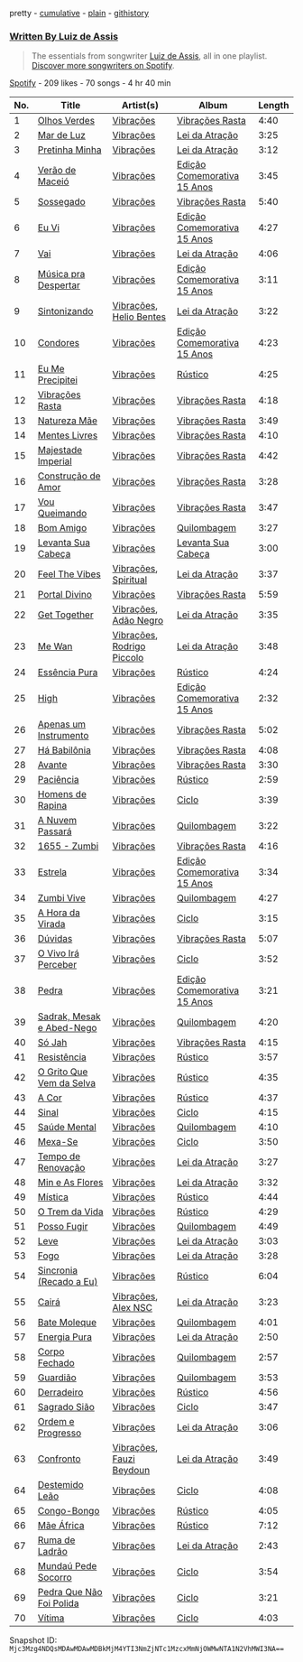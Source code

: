 pretty - [cumulative](/playlists/cumulative/37i9dQZF1EFyV9fxDBL8dp.md) - [plain](/playlists/plain/37i9dQZF1EFyV9fxDBL8dp) - [githistory](https://github.githistory.xyz/mackorone/spotify-playlist-archive/blob/main/playlists/plain/37i9dQZF1EFyV9fxDBL8dp)

### [Written By Luiz de Assis](https://open.spotify.com/playlist/37i9dQZF1EFyV9fxDBL8dp)

> The essentials from songwriter <a href="https://artists.spotify.com/songwriter/0u9RuqKKPbET4zVEgRTXiZ">Luiz de Assis</a>, all in one playlist\. <a href="spotify:genre:0JQ5DAqbMKFSCjnQr8QZ3O">Discover more songwriters on Spotify</a>.

[Spotify](https://open.spotify.com/user/spotify) - 209 likes - 70 songs - 4 hr 40 min

| No. | Title | Artist(s) | Album | Length |
|---|---|---|---|---|
| 1 | [Olhos Verdes](https://open.spotify.com/track/1IJnD8eudZeKV8GqISVfZv) | [Vibrações](https://open.spotify.com/artist/7BVAEbZsvTJ5ZGH87anDtT) | [Vibrações Rasta](https://open.spotify.com/album/1zYjXI6X8yFyiwU78mo4dt) | 4:40 |
| 2 | [Mar de Luz](https://open.spotify.com/track/5ogZ0BhJqplsxQO1KvDtte) | [Vibrações](https://open.spotify.com/artist/7BVAEbZsvTJ5ZGH87anDtT) | [Lei da Atração](https://open.spotify.com/album/2eY60QSLUWHtgwGV3egQ0B) | 3:25 |
| 3 | [Pretinha Minha](https://open.spotify.com/track/1XYXU6UaxtJzslWKAiG6WO) | [Vibrações](https://open.spotify.com/artist/7BVAEbZsvTJ5ZGH87anDtT) | [Lei da Atração](https://open.spotify.com/album/2eY60QSLUWHtgwGV3egQ0B) | 3:12 |
| 4 | [Verão de Maceió](https://open.spotify.com/track/6jUCgRxUKqvYNjLhGku4lv) | [Vibrações](https://open.spotify.com/artist/7BVAEbZsvTJ5ZGH87anDtT) | [Edição Comemorativa 15 Anos](https://open.spotify.com/album/752HoiDzWMkvgMJmXx4naG) | 3:45 |
| 5 | [Sossegado](https://open.spotify.com/track/50JIuufaDwXtipM1PW5JeU) | [Vibrações](https://open.spotify.com/artist/7BVAEbZsvTJ5ZGH87anDtT) | [Vibrações Rasta](https://open.spotify.com/album/1zYjXI6X8yFyiwU78mo4dt) | 5:40 |
| 6 | [Eu Vi](https://open.spotify.com/track/5CMSSsWrLvHwurRcdNBbqw) | [Vibrações](https://open.spotify.com/artist/7BVAEbZsvTJ5ZGH87anDtT) | [Edição Comemorativa 15 Anos](https://open.spotify.com/album/752HoiDzWMkvgMJmXx4naG) | 4:27 |
| 7 | [Vai](https://open.spotify.com/track/7HH4BzizeWnpKwou11wvjO) | [Vibrações](https://open.spotify.com/artist/7BVAEbZsvTJ5ZGH87anDtT) | [Lei da Atração](https://open.spotify.com/album/2eY60QSLUWHtgwGV3egQ0B) | 4:06 |
| 8 | [Música pra Despertar](https://open.spotify.com/track/3yYyhvC7LePFFG6ZCE8eIX) | [Vibrações](https://open.spotify.com/artist/7BVAEbZsvTJ5ZGH87anDtT) | [Edição Comemorativa 15 Anos](https://open.spotify.com/album/752HoiDzWMkvgMJmXx4naG) | 3:11 |
| 9 | [Sintonizando](https://open.spotify.com/track/2wSQsyD7HnHyr1AJklK67q) | [Vibrações](https://open.spotify.com/artist/7BVAEbZsvTJ5ZGH87anDtT), [Helio Bentes](https://open.spotify.com/artist/0BIwZsx9BET2BstY2DRa9x) | [Lei da Atração](https://open.spotify.com/album/2eY60QSLUWHtgwGV3egQ0B) | 3:22 |
| 10 | [Condores](https://open.spotify.com/track/2e4UqGl4uZCoy3OiQZnZtU) | [Vibrações](https://open.spotify.com/artist/7BVAEbZsvTJ5ZGH87anDtT) | [Edição Comemorativa 15 Anos](https://open.spotify.com/album/752HoiDzWMkvgMJmXx4naG) | 4:23 |
| 11 | [Eu Me Precipitei](https://open.spotify.com/track/13bnBIfbcjmUFOPwNn7QTq) | [Vibrações](https://open.spotify.com/artist/7BVAEbZsvTJ5ZGH87anDtT) | [Rústico](https://open.spotify.com/album/1Z5mDrjO4QZfOXXhbvFTUS) | 4:25 |
| 12 | [Vibrações Rasta](https://open.spotify.com/track/3x5ZbTeiUxeOS6k3p5rwYf) | [Vibrações](https://open.spotify.com/artist/7BVAEbZsvTJ5ZGH87anDtT) | [Vibrações Rasta](https://open.spotify.com/album/1zYjXI6X8yFyiwU78mo4dt) | 4:18 |
| 13 | [Natureza Mãe](https://open.spotify.com/track/3olNqFP6HRyQuuMNk9Hzxo) | [Vibrações](https://open.spotify.com/artist/7BVAEbZsvTJ5ZGH87anDtT) | [Vibrações Rasta](https://open.spotify.com/album/1zYjXI6X8yFyiwU78mo4dt) | 3:49 |
| 14 | [Mentes Livres](https://open.spotify.com/track/33kS2z12bSvgTE5xoayQrA) | [Vibrações](https://open.spotify.com/artist/7BVAEbZsvTJ5ZGH87anDtT) | [Vibrações Rasta](https://open.spotify.com/album/1zYjXI6X8yFyiwU78mo4dt) | 4:10 |
| 15 | [Majestade Imperial](https://open.spotify.com/track/2aQuclmh2JGAkSDdo6qnWr) | [Vibrações](https://open.spotify.com/artist/7BVAEbZsvTJ5ZGH87anDtT) | [Vibrações Rasta](https://open.spotify.com/album/1zYjXI6X8yFyiwU78mo4dt) | 4:42 |
| 16 | [Construção de Amor](https://open.spotify.com/track/132ESaIYKuN5jWJeyPWenN) | [Vibrações](https://open.spotify.com/artist/7BVAEbZsvTJ5ZGH87anDtT) | [Vibrações Rasta](https://open.spotify.com/album/1zYjXI6X8yFyiwU78mo4dt) | 3:28 |
| 17 | [Vou Queimando](https://open.spotify.com/track/4JKMGo8NqmKAuuR3M0MqHn) | [Vibrações](https://open.spotify.com/artist/7BVAEbZsvTJ5ZGH87anDtT) | [Vibrações Rasta](https://open.spotify.com/album/1zYjXI6X8yFyiwU78mo4dt) | 3:47 |
| 18 | [Bom Amigo](https://open.spotify.com/track/0MY2maHNW1bTTRZrD75qYr) | [Vibrações](https://open.spotify.com/artist/7BVAEbZsvTJ5ZGH87anDtT) | [Quilombagem](https://open.spotify.com/album/1HHUMs91CqVaVPIBMKNYco) | 3:27 |
| 19 | [Levanta Sua Cabeça](https://open.spotify.com/track/1ixin8ZxtSD8mXaOSxBEDH) | [Vibrações](https://open.spotify.com/artist/7BVAEbZsvTJ5ZGH87anDtT) | [Levanta Sua Cabeça](https://open.spotify.com/album/0kHiC8Iu34JhXoVcH79Ysl) | 3:00 |
| 20 | [Feel The Vibes](https://open.spotify.com/track/3m2QnDXrOSPc0HTUYAAwwR) | [Vibrações](https://open.spotify.com/artist/7BVAEbZsvTJ5ZGH87anDtT), [Spiritual](https://open.spotify.com/artist/3iLfHHQQYFPgsT3XE58LbJ) | [Lei da Atração](https://open.spotify.com/album/2eY60QSLUWHtgwGV3egQ0B) | 3:37 |
| 21 | [Portal Divino](https://open.spotify.com/track/3op7K5KIqRHn414qISieDb) | [Vibrações](https://open.spotify.com/artist/7BVAEbZsvTJ5ZGH87anDtT) | [Vibrações Rasta](https://open.spotify.com/album/1zYjXI6X8yFyiwU78mo4dt) | 5:59 |
| 22 | [Get Together](https://open.spotify.com/track/0ozDCUAUDVUGX9iNrgcb3Z) | [Vibrações](https://open.spotify.com/artist/7BVAEbZsvTJ5ZGH87anDtT), [Adão Negro](https://open.spotify.com/artist/4lH76hEdSMHe60KOmDbUq3) | [Lei da Atração](https://open.spotify.com/album/2eY60QSLUWHtgwGV3egQ0B) | 3:35 |
| 23 | [Me Wan](https://open.spotify.com/track/4PdcH15HcWzSG1D85Uo7t8) | [Vibrações](https://open.spotify.com/artist/7BVAEbZsvTJ5ZGH87anDtT), [Rodrigo Piccolo](https://open.spotify.com/artist/52aLYcePUE9EfD3Q5vvKpz) | [Lei da Atração](https://open.spotify.com/album/2eY60QSLUWHtgwGV3egQ0B) | 3:48 |
| 24 | [Essência Pura](https://open.spotify.com/track/4b3NtZfP4stIhX4x0i5f1X) | [Vibrações](https://open.spotify.com/artist/7BVAEbZsvTJ5ZGH87anDtT) | [Rústico](https://open.spotify.com/album/1Z5mDrjO4QZfOXXhbvFTUS) | 4:24 |
| 25 | [High](https://open.spotify.com/track/6kfZCeHGVpGIXEEYYdsjBy) | [Vibrações](https://open.spotify.com/artist/7BVAEbZsvTJ5ZGH87anDtT) | [Edição Comemorativa 15 Anos](https://open.spotify.com/album/752HoiDzWMkvgMJmXx4naG) | 2:32 |
| 26 | [Apenas um Instrumento](https://open.spotify.com/track/2jBAQgqdQWT5G0c4yBebR4) | [Vibrações](https://open.spotify.com/artist/7BVAEbZsvTJ5ZGH87anDtT) | [Vibrações Rasta](https://open.spotify.com/album/1zYjXI6X8yFyiwU78mo4dt) | 5:02 |
| 27 | [Há Babilônia](https://open.spotify.com/track/6EDx91ASTLq4b5WBl8b52N) | [Vibrações](https://open.spotify.com/artist/7BVAEbZsvTJ5ZGH87anDtT) | [Vibrações Rasta](https://open.spotify.com/album/1zYjXI6X8yFyiwU78mo4dt) | 4:08 |
| 28 | [Avante](https://open.spotify.com/track/5rJ3s9LiQjY7qQCrUSWlZ9) | [Vibrações](https://open.spotify.com/artist/7BVAEbZsvTJ5ZGH87anDtT) | [Vibrações Rasta](https://open.spotify.com/album/1zYjXI6X8yFyiwU78mo4dt) | 3:30 |
| 29 | [Paciência](https://open.spotify.com/track/3xIuG7kBU8x07pOzkPVmvW) | [Vibrações](https://open.spotify.com/artist/7BVAEbZsvTJ5ZGH87anDtT) | [Rústico](https://open.spotify.com/album/1Z5mDrjO4QZfOXXhbvFTUS) | 2:59 |
| 30 | [Homens de Rapina](https://open.spotify.com/track/0qiDadSGKarBklcLv6rWl2) | [Vibrações](https://open.spotify.com/artist/7BVAEbZsvTJ5ZGH87anDtT) | [Ciclo](https://open.spotify.com/album/3UkWdgm7zfxjyGBWYobQZy) | 3:39 |
| 31 | [A Nuvem Passará](https://open.spotify.com/track/4DJFyJsqbJcE1Kxy5cClWP) | [Vibrações](https://open.spotify.com/artist/7BVAEbZsvTJ5ZGH87anDtT) | [Quilombagem](https://open.spotify.com/album/1HHUMs91CqVaVPIBMKNYco) | 3:22 |
| 32 | [1655 \- Zumbi](https://open.spotify.com/track/5MsOxXSGCq3x9G031ZAsnT) | [Vibrações](https://open.spotify.com/artist/7BVAEbZsvTJ5ZGH87anDtT) | [Vibrações Rasta](https://open.spotify.com/album/1zYjXI6X8yFyiwU78mo4dt) | 4:16 |
| 33 | [Estrela](https://open.spotify.com/track/6Fa39cGOfU6amdyGH8ehGk) | [Vibrações](https://open.spotify.com/artist/7BVAEbZsvTJ5ZGH87anDtT) | [Edição Comemorativa 15 Anos](https://open.spotify.com/album/752HoiDzWMkvgMJmXx4naG) | 3:34 |
| 34 | [Zumbi Vive](https://open.spotify.com/track/4cDZVA6arbGWt3ARAGHiPZ) | [Vibrações](https://open.spotify.com/artist/7BVAEbZsvTJ5ZGH87anDtT) | [Quilombagem](https://open.spotify.com/album/1HHUMs91CqVaVPIBMKNYco) | 4:27 |
| 35 | [A Hora da Virada](https://open.spotify.com/track/2DxcpDSp3ebJjQFZkNk7af) | [Vibrações](https://open.spotify.com/artist/7BVAEbZsvTJ5ZGH87anDtT) | [Ciclo](https://open.spotify.com/album/3UkWdgm7zfxjyGBWYobQZy) | 3:15 |
| 36 | [Dúvidas](https://open.spotify.com/track/4DTaIg8SsZ40HyNR9tzIj4) | [Vibrações](https://open.spotify.com/artist/7BVAEbZsvTJ5ZGH87anDtT) | [Vibrações Rasta](https://open.spotify.com/album/1zYjXI6X8yFyiwU78mo4dt) | 5:07 |
| 37 | [O Vivo Irá Perceber](https://open.spotify.com/track/3JSeSDz5deyZTDef7S4W0W) | [Vibrações](https://open.spotify.com/artist/7BVAEbZsvTJ5ZGH87anDtT) | [Ciclo](https://open.spotify.com/album/3UkWdgm7zfxjyGBWYobQZy) | 3:52 |
| 38 | [Pedra](https://open.spotify.com/track/5AYRLHJ7Tx5H69Xjh2GDUE) | [Vibrações](https://open.spotify.com/artist/7BVAEbZsvTJ5ZGH87anDtT) | [Edição Comemorativa 15 Anos](https://open.spotify.com/album/752HoiDzWMkvgMJmXx4naG) | 3:21 |
| 39 | [Sadrak, Mesak e Abed\-Nego](https://open.spotify.com/track/4uNXFMfnDWWU5MWjObeCKj) | [Vibrações](https://open.spotify.com/artist/7BVAEbZsvTJ5ZGH87anDtT) | [Quilombagem](https://open.spotify.com/album/1HHUMs91CqVaVPIBMKNYco) | 4:20 |
| 40 | [Só Jah](https://open.spotify.com/track/2eqH6gTfvXmV7I301obWiy) | [Vibrações](https://open.spotify.com/artist/7BVAEbZsvTJ5ZGH87anDtT) | [Vibrações Rasta](https://open.spotify.com/album/1zYjXI6X8yFyiwU78mo4dt) | 4:15 |
| 41 | [Resistência](https://open.spotify.com/track/74MxjEIlybUbXPn2kNtw8n) | [Vibrações](https://open.spotify.com/artist/7BVAEbZsvTJ5ZGH87anDtT) | [Rústico](https://open.spotify.com/album/1Z5mDrjO4QZfOXXhbvFTUS) | 3:57 |
| 42 | [O Grito Que Vem da Selva](https://open.spotify.com/track/1nlby1Ihfs5BzpJTLyI98i) | [Vibrações](https://open.spotify.com/artist/7BVAEbZsvTJ5ZGH87anDtT) | [Rústico](https://open.spotify.com/album/1Z5mDrjO4QZfOXXhbvFTUS) | 4:35 |
| 43 | [A Cor](https://open.spotify.com/track/1qD89mqTrXyq5QGWBtko6Z) | [Vibrações](https://open.spotify.com/artist/7BVAEbZsvTJ5ZGH87anDtT) | [Rústico](https://open.spotify.com/album/1Z5mDrjO4QZfOXXhbvFTUS) | 4:37 |
| 44 | [Sinal](https://open.spotify.com/track/2jgOBt27W91zPMDQV82efy) | [Vibrações](https://open.spotify.com/artist/7BVAEbZsvTJ5ZGH87anDtT) | [Ciclo](https://open.spotify.com/album/3UkWdgm7zfxjyGBWYobQZy) | 4:15 |
| 45 | [Saúde Mental](https://open.spotify.com/track/7jeMV1DH16GzjeYctu8KJh) | [Vibrações](https://open.spotify.com/artist/7BVAEbZsvTJ5ZGH87anDtT) | [Quilombagem](https://open.spotify.com/album/1HHUMs91CqVaVPIBMKNYco) | 4:10 |
| 46 | [Mexa\-Se](https://open.spotify.com/track/5D3O0licDSvPL1vHmuLFnx) | [Vibrações](https://open.spotify.com/artist/7BVAEbZsvTJ5ZGH87anDtT) | [Ciclo](https://open.spotify.com/album/3UkWdgm7zfxjyGBWYobQZy) | 3:50 |
| 47 | [Tempo de Renovação](https://open.spotify.com/track/6S3FO1J2okpv5TRuzYFS7w) | [Vibrações](https://open.spotify.com/artist/7BVAEbZsvTJ5ZGH87anDtT) | [Lei da Atração](https://open.spotify.com/album/2eY60QSLUWHtgwGV3egQ0B) | 3:27 |
| 48 | [Min e As Flores](https://open.spotify.com/track/6mFzBsJnhujfsXS8rTVrgF) | [Vibrações](https://open.spotify.com/artist/7BVAEbZsvTJ5ZGH87anDtT) | [Lei da Atração](https://open.spotify.com/album/2eY60QSLUWHtgwGV3egQ0B) | 3:32 |
| 49 | [Mística](https://open.spotify.com/track/6n8Pek88cYFjOwijJtXGef) | [Vibrações](https://open.spotify.com/artist/7BVAEbZsvTJ5ZGH87anDtT) | [Rústico](https://open.spotify.com/album/1Z5mDrjO4QZfOXXhbvFTUS) | 4:44 |
| 50 | [O Trem da Vida](https://open.spotify.com/track/1S5UDMSaEzTZlXNppJ4dJr) | [Vibrações](https://open.spotify.com/artist/7BVAEbZsvTJ5ZGH87anDtT) | [Rústico](https://open.spotify.com/album/1Z5mDrjO4QZfOXXhbvFTUS) | 4:29 |
| 51 | [Posso Fugir](https://open.spotify.com/track/4sMgpCEMFgsOF3DzXhq0xV) | [Vibrações](https://open.spotify.com/artist/7BVAEbZsvTJ5ZGH87anDtT) | [Quilombagem](https://open.spotify.com/album/1HHUMs91CqVaVPIBMKNYco) | 4:49 |
| 52 | [Leve](https://open.spotify.com/track/2MlqMhLBbCl1pG0gdILQWU) | [Vibrações](https://open.spotify.com/artist/7BVAEbZsvTJ5ZGH87anDtT) | [Lei da Atração](https://open.spotify.com/album/2eY60QSLUWHtgwGV3egQ0B) | 3:03 |
| 53 | [Fogo](https://open.spotify.com/track/4KYySzLQSw7gOYamsHwL2U) | [Vibrações](https://open.spotify.com/artist/7BVAEbZsvTJ5ZGH87anDtT) | [Lei da Atração](https://open.spotify.com/album/2eY60QSLUWHtgwGV3egQ0B) | 3:28 |
| 54 | [Sincronia \(Recado a Eu\)](https://open.spotify.com/track/7oqoZHlO1UqWitB6WTUZxU) | [Vibrações](https://open.spotify.com/artist/7BVAEbZsvTJ5ZGH87anDtT) | [Rústico](https://open.spotify.com/album/1Z5mDrjO4QZfOXXhbvFTUS) | 6:04 |
| 55 | [Cairá](https://open.spotify.com/track/5h83k5YqRVsRmCxM45Hwkn) | [Vibrações](https://open.spotify.com/artist/7BVAEbZsvTJ5ZGH87anDtT), [Alex NSC](https://open.spotify.com/artist/2c8NPTv8TrlGQNh13qXz9e) | [Lei da Atração](https://open.spotify.com/album/2eY60QSLUWHtgwGV3egQ0B) | 3:23 |
| 56 | [Bate Moleque](https://open.spotify.com/track/0PoFl0ZuL5nh3u7z3ZKpu9) | [Vibrações](https://open.spotify.com/artist/7BVAEbZsvTJ5ZGH87anDtT) | [Quilombagem](https://open.spotify.com/album/1HHUMs91CqVaVPIBMKNYco) | 4:01 |
| 57 | [Energia Pura](https://open.spotify.com/track/6EuUwMvOChmivpCiUbc8Zx) | [Vibrações](https://open.spotify.com/artist/7BVAEbZsvTJ5ZGH87anDtT) | [Lei da Atração](https://open.spotify.com/album/2eY60QSLUWHtgwGV3egQ0B) | 2:50 |
| 58 | [Corpo Fechado](https://open.spotify.com/track/6R4eIow8KkeoLRaMImEupA) | [Vibrações](https://open.spotify.com/artist/7BVAEbZsvTJ5ZGH87anDtT) | [Quilombagem](https://open.spotify.com/album/1HHUMs91CqVaVPIBMKNYco) | 2:57 |
| 59 | [Guardião](https://open.spotify.com/track/2urMsGx4j1ZBVa0gDW4uek) | [Vibrações](https://open.spotify.com/artist/7BVAEbZsvTJ5ZGH87anDtT) | [Quilombagem](https://open.spotify.com/album/1HHUMs91CqVaVPIBMKNYco) | 3:53 |
| 60 | [Derradeiro](https://open.spotify.com/track/5FuWbOttJw3aOy6UyKZPls) | [Vibrações](https://open.spotify.com/artist/7BVAEbZsvTJ5ZGH87anDtT) | [Rústico](https://open.spotify.com/album/1Z5mDrjO4QZfOXXhbvFTUS) | 4:56 |
| 61 | [Sagrado Sião](https://open.spotify.com/track/5CeXorocm9cpk6GE2gO08V) | [Vibrações](https://open.spotify.com/artist/7BVAEbZsvTJ5ZGH87anDtT) | [Ciclo](https://open.spotify.com/album/3UkWdgm7zfxjyGBWYobQZy) | 3:47 |
| 62 | [Ordem e Progresso](https://open.spotify.com/track/7npk0ukq841MUA4WWCNKpy) | [Vibrações](https://open.spotify.com/artist/7BVAEbZsvTJ5ZGH87anDtT) | [Lei da Atração](https://open.spotify.com/album/2eY60QSLUWHtgwGV3egQ0B) | 3:06 |
| 63 | [Confronto](https://open.spotify.com/track/5Y0N6iSEr3AgU06xamAZl8) | [Vibrações](https://open.spotify.com/artist/7BVAEbZsvTJ5ZGH87anDtT), [Fauzi Beydoun](https://open.spotify.com/artist/1vHuQfr8LwXBa17DPHRWaF) | [Lei da Atração](https://open.spotify.com/album/2eY60QSLUWHtgwGV3egQ0B) | 3:49 |
| 64 | [Destemido Leão](https://open.spotify.com/track/5enTOdF1aPAfHHIr5AOACY) | [Vibrações](https://open.spotify.com/artist/7BVAEbZsvTJ5ZGH87anDtT) | [Ciclo](https://open.spotify.com/album/3UkWdgm7zfxjyGBWYobQZy) | 4:08 |
| 65 | [Congo\-Bongo](https://open.spotify.com/track/3Sm6jw1y0TULKqECkoDq2w) | [Vibrações](https://open.spotify.com/artist/7BVAEbZsvTJ5ZGH87anDtT) | [Rústico](https://open.spotify.com/album/1Z5mDrjO4QZfOXXhbvFTUS) | 4:05 |
| 66 | [Mãe África](https://open.spotify.com/track/3mVzDuDlDN7J9qogCsC7f5) | [Vibrações](https://open.spotify.com/artist/7BVAEbZsvTJ5ZGH87anDtT) | [Rústico](https://open.spotify.com/album/1Z5mDrjO4QZfOXXhbvFTUS) | 7:12 |
| 67 | [Ruma de Ladrão](https://open.spotify.com/track/6gKmOoledFUFqVS7AfwFCe) | [Vibrações](https://open.spotify.com/artist/7BVAEbZsvTJ5ZGH87anDtT) | [Lei da Atração](https://open.spotify.com/album/2eY60QSLUWHtgwGV3egQ0B) | 2:43 |
| 68 | [Mundaú Pede Socorro](https://open.spotify.com/track/6l1B31s12kxhkEuova6scN) | [Vibrações](https://open.spotify.com/artist/7BVAEbZsvTJ5ZGH87anDtT) | [Ciclo](https://open.spotify.com/album/3UkWdgm7zfxjyGBWYobQZy) | 3:54 |
| 69 | [Pedra Que Não Foi Polida](https://open.spotify.com/track/1RakbO7PwbaRHhwAM5wQy3) | [Vibrações](https://open.spotify.com/artist/7BVAEbZsvTJ5ZGH87anDtT) | [Ciclo](https://open.spotify.com/album/3UkWdgm7zfxjyGBWYobQZy) | 3:21 |
| 70 | [Vítima](https://open.spotify.com/track/7jMUhDGu6D02gtw5WgLfrz) | [Vibrações](https://open.spotify.com/artist/7BVAEbZsvTJ5ZGH87anDtT) | [Ciclo](https://open.spotify.com/album/3UkWdgm7zfxjyGBWYobQZy) | 4:03 |

Snapshot ID: `Mjc3Mzg4NDQsMDAwMDAwMDBkMjM4YTI3NmZjNTc1MzcxMmNjOWMwNTA1N2VhMWI3NA==`
